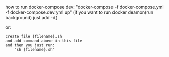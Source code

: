 

how to run docker-compose dev:
    "docker-compose -f docker-compose.yml -f docker-compose.dev.yml up" 
    (if you want to run docker deamon(run background) just add -d)

or:

    create file {filename}.sh
    and add command above in this file 
    and then you just run:
        "sh {filename}.sh"


